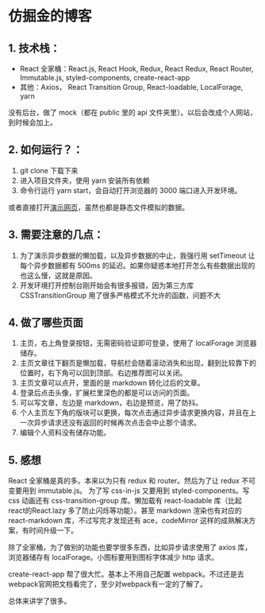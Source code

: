 # 仿掘金的博客

## 1. 技术栈：
- React 全家桶：React.js, React Hook, Redux, React Redux, React Router, Immutable.js, styled-components, create-react-app
- 其他：Axios， React Transition Group, React-loadable, LocalForage, yarn

没有后台，做了 mock（都在 public 里的 api 文件夹里）。以后会改成个人网站，到时候会加上。  

## 2. 如何运行？：
  1. git clone 下载下来
  2. 进入项目文件夹，使用 yarn 安装所有依赖
  3. 命令行运行 yarn start，会自动打开浏览器的 3000 端口进入开发环境。

或者直接打开[演示网页](http://www.oyishyi.top)，虽然也都是静态文件模拟的数据。

## 3. 需要注意的几点：
  1. 为了演示异步数据的懒加载，以及异步数据的中止，我强行用 setTimeout 让每个异步数据都有 500ms 的延迟。如果你疑惑本地打开怎么有些数据出现的也这么慢，这就是原因。
  2. 开发环境打开控制台刚开始会有很多报错，因为第三方库 CSSTransitionGroup 用了很多严格模式不允许的函数，问题不大
   
## 4. 做了哪些页面
  1. 主页，右上角登录按钮，无需密码验证即可登录，使用了 localForage 浏览器储存。
  2. 主页文章往下翻页是懒加载，导航栏会随着滚动消失和出现，翻到比较靠下的位置时，右下角可以回到顶部。右边推荐图可以关闭。
  3. 主页文章可以点开，里面的是 markdown 转化过后的文章。
  4. 登录后点击头像，扩展栏里深色的都是可以访问的页面。
  5. 可以写文章，左边是 markdown，右边是预览，用了防抖。
  6. 个人主页左下角的版块可以更换，每次点击通过异步请求更换内容，并且在上一次异步请求还没有返回的时候再次点击会中止那个请求。
  7. 编辑个人资料没有储存功能。
## 5. 感想
React 全家桶是真的多。本来以为只有 redux 和 router。然后为了让 redux 不可变要用到 immutable.js。 为了写 css-in-js 又要用到 styled-components。写 css 动画还有 css-transition-group 库。懒加载有 react-loadable 库（比起react的React.lazy 多了防止闪烁等功能）。甚至 markdown 渲染也有对应的 react-markdown 库，不过写完才发现还有 ace，codeMirror 这样的成熟解决方案，有时间升级一下。

除了全家桶，为了做别的功能也要学很多东西，比如异步请求使用了 axios 库，浏览器储存有 localForage。小图标要用到图标字体减少 http 请求。  

create-react-app 帮了很大忙。基本上不用自己配置 webpack。不过还是去webpack官网把文档看完了，至少对webpack有一定的了解了。

总体来讲学了很多。